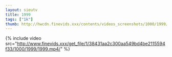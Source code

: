 ```yaml
--- 
layout: sieutv
title: 1999
tags: ["1k"]
thumb: http://hwcdn.finevids.xxx/contents/videos_screenshots/1000/1999/preview.mp4.jpg
---
```

{% include video src="http://www.finevids.xxx/get_file/1/38431aa2c300aa549bd4be2115594f33/1000/1999/1999.mp4/" %} 

